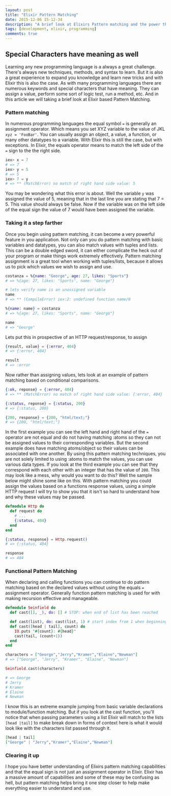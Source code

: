 ```yaml
---
layout: post
title: "Elixir Pattern Matching"
date: 2015-12-06 15-12-34
description: "A brief look at Elixirs Pattern matching and the power the equal sign operator."
tags: [development, elixir, programming]
comments: true
---
```

## Special Characters have meaning as well

Learning any new programming language is a always a great challenge. There's always new techniques, methods, and syntax to learn. But it is also a great experience to expand you knowledge and learn new tricks and with Elixir this is also the case. As with many programming languages there are numerous keywords and special characters that have meaning. They can assign a value, perform some sort of logic test, run a method, etc. And in this article we will taking a brief look at Elixir based Pattern Matching.

### Pattern matching

In numerous programming languages the equal symbol `=` is generally an assignment operator. Which means you set XYZ variable to the value of JKL `xyz = 'FooBar'`. You can usually assign an object, a value, a function, or many other datatypes to a variable. With Elixir this is still the case, but with exceptions. In Elixir, the equals operator means to match the left side of the `=` sign to the the right side.


```elixir
iex> x = 7
# => 7
iex> y = 5
# => 5
iex> 7 = y
# => ** (MatchError) no match of right hand side value: 5
```

You may be wondering what this error is about. Well the variable `y` was assigned the value of 5, meaning that in the last line you are stating that 7 = 5. This value should always be false. Now if the variable was on the left side of the equal sign the value of 7 would have been assigned the variable.

### Taking it a step farther
Once you begin using pattern matching, it can become a very powerful feature in you application. Not only can you do pattern matching with basic variables and datatypes, you can also match values with tuples and lists. This can be a double edged sword, it can either complicate the heck out of your program or make things work extremely effectively. Pattern matching assignment is a great tool when working with tuples/lists, because it allows us to pick which values we wish to assign and use.


```elixir
costanza = %{name: "George", age: 27, likes: "Sports"}
# => %{age: 27, likes: "Sports", name: "George"}

# lets verify name is an unassigned variable
name
# => ** (CompileError) iex:2: undefined function name/0

%{name: name} = costanza
# => %{age: 27, likes: "Sports", name: "George"}

name
# => "George"
```

Lets put this in prospective of an HTTP request/response, to assign

```elixir
{result, value} = {:error, 404}
# => {:error, 404}

result
# => :error
```

Now rather than assigning values, lets look at an example of pattern matching based on conditional comparisons.

```elixir
{:ok, reponse} = {:error, 404}
# => ** (MatchError) no match of right hand side value: {:error, 404}

{:status, reponse} = {:status, 200}
# => {:status, 200}

{200, response} = {200, "html/text;"}
# => {200, "html/text;"}
```
In the first example you can see the left hand and right hand of the `=` operator are not equal and do not having matching :atoms so they can not be assigned values to their corresponding variables. But the second example does have matching atoms/object so their values can be associated with one another. By using this pattern matching techniques, you are not solely limited to using :atoms to match the values, you can use various data types. If you look at the third example you can see that they correspond with each other with an integer that has the value of `200`. This may look like a mess, why would you want to do this? Well the sample below might shine some like on this. With pattern matching you could assign the values based on a functions response values, using a simple HTTP request I will try to show you that it isn't so hard to understand how and why these values may be passed.

```elixir
defmodule Http do
  def request do
    # ...
    {:status, 404}
  end
end

{:status, response} = Http.request()
# => {:status, 404}

response
# => 404
```



### Functional Pattern Matching

When declaring and calling functions you can continue to do pattern matching based on the declared values without using the equals `=` assignment operator. Generally function pattern matching is used for with making recursion effective and manageable.

```elixir
defmodule Seinfield do
  def cast([], _), do: [] # STOP: when end of list has been reached

  def cast(list), do: cast(list, 1) # start index from 1 when beginning to map through the list
  def cast([head | tail], count) do
    IO.puts "#{count}: #{head}"
    cast(tail, (count+1))
  end
end

characters = ["George","Jerry","Kramer","Elaine","Newman"]
# => ["George", "Jerry", "Kramer", "Elaine", "Newman"]

Seinfield.cast(characters)

# => George
# Jerry
# Kramer
# Elaine
# Newman
```

I know this is an extreme example jumping from basic variable declarations to module/function matching. But if you look at the cast function, you'll notice that when passing parameters using a list Elixir will match to the lists `[head |tail]` to make break down in forms of context here is what it would look like with the characters list passed through it.

```elixir
[head | tail]
["George" | "Jerry","Kramer","Elaine","Newman"]
```


### Clearing it up
I hope you have better understanding of Elixirs pattern matching capabilities and that the equal sign is not just an assignment operator in Elixir. Elixir has a massive amount of capabilities and some of these may be confusing as hell, but pattern matching helps bring it one step closer to help make everything easier to understand and use.

